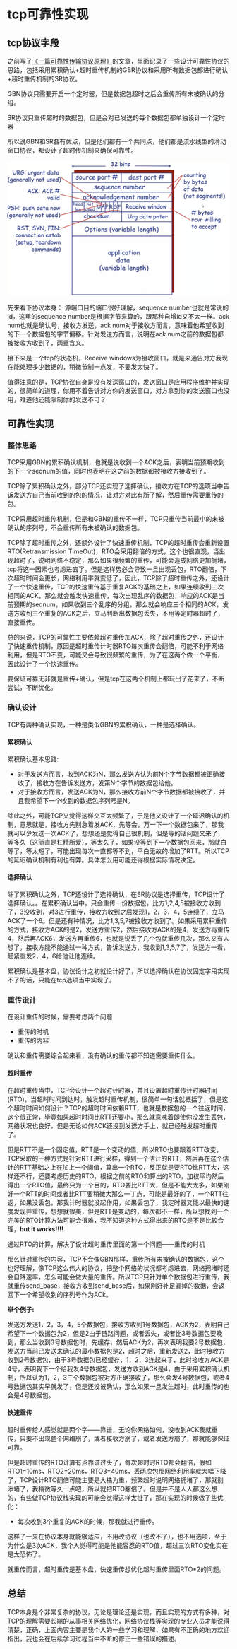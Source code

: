 # tcp可靠性实现

## tcp协议字段

之前写了[《一篇可靠性传输协议原理》](rdt.md)的文章，里面记录了一些设计可靠性协议的思路，包括采用累积确认+超时重传机制的GBR协议和采用所有数据包都进行确认+超时重传机制的SR协议。

GBN协议只需要开启一个定时器，但是数据包超时之后会重传所有未被确认的分组。

SR协议只重传超时的数据包，但是会对已发送的每个数据包都单独设计一个定时器

所以说GBN和SR各有优点，但是他们都有一个共同点，他们都是流水线型的滑动窗口协议，都设计了超时传机制来确保可靠性。

![](images/tcp_seg.png)

先来看下协议本身：
源端口目的端口很好理解，sequence number也就是常说的id，这里的sequence number是根据字节来算的，跟那种自增id又不太一样。ack num也就是确认号，接收方发送，ack num对于接收方而言，意味着他希望收到的下一个数据包的字节偏移。针对发送方而言，说明在ack num之前的数据包都被接收方收到了，两重含义。

接下来是一个tcp的状态机，Receive windows为接收窗口，就是来通告对方我现在能处理多少数据的，稍微节制一点发，不要发太快了。

值得注意的是，TCP协议自身是没有发送窗口的，发送窗口是应用程序维护并实现的，很简单的道理，你用不着告诉对方你的发送窗口，对方拿到你的发送窗口也没用，难道他还能限制你的发送不可？

## 可靠性实现

### 整体思路
TCP采用GBN的累积确认机制，也就是说收到一个ACK之后，表明当前预期收到的下一个seqnum的值，同时也表明在这之前的数据都被接收方接收到了。

TCP除了累积确认之外，部分TCP还实现了选择确认，接收方在TCP的选项当中告诉发送方自己当前收到的包的情况，让对方对此有所了解，然后重传需要重传的包。

TCP采用超时重传机制，但是和GBN的重传不一样，TCP只重传当前最小的未被确认的序列号，不会重传所有未被确认的数据包。

TCP除了超时重传之外，还额外设计了快速重传机制，TCP的超时重传会重新设置RTO(Retransmission TimeOut)，RTO会采用翻倍的方式，这个也很直观，当出现超时了，说明网络不稳定，那么如果很频繁的重传，可能会造成网络更加拥堵，tcp将这一因素也考虑进去了。但是这样势必会导致一旦出现丢包，RTO翻倍，下次超时时间会更长，网络利用率就变低了，因此，TCP除了超时重传之外，还设计了一个快速重传，TCP的快速重传基于重复ACK的基础之上，如果连续收到三次相同的ACK，那么就会触发快速重传，每次出现乱序的数据包，响应的ACK是当前预期的seqnum，如果收到三个乱序的分组，那么就会响应三个相同的ACK，发送方收到三个重复的ACK之后，立马判断出数据包丢失，不用等定时器超时了，直接重传。

总的来说，TCP的可靠性主要依赖超时重传加ACK，除了超时重传之外，还设计了快速重传机制，原因是超时重传计时器RTO每次重传会翻倍，可能不利于网络利用，但是RTO不变，可能又会导致很频繁的重传，为了在这两个做一个平衡，因此设计了一个快速重传。

要保证可靠无非就是重传+确认，但是tcp在这两个机制上都玩出了花来了，不断尝试，不断优化。

### 确认设计
TCP有两种确认实现，一种是类似GBN的累积确认，一种是选择确认。

#### 累积确认
累积确认基本思路:

- 对于发送方而言，收到ACK为N，那么发送方认为前N个字节数据都被正确接收了，接收方在告诉发送方，发第N个字节的数据包给他。
- 对于接收方而言，发送ACK为N，那么接收方前N个字节数据都被接收了，并且我希望下一个收到的数据包序列号是N。

除此之外，可能TCP又觉得这样交互太频繁了，于是他又设计了一个延迟确认的机制，意思就是，接收方先别急着发ACK，先等会，万一下一个数据包来了，那我就可以少发送一次ACK了，想想还是觉得自己很机制，但是等的话问题又来了，等多久（这简直是杠精所爱），等太久了，如果没等到下一个数据包回来，那就白等了，等太短了，可能出现每次一直都等不到，平白无故的增加了RTT。所以TCP的延迟确认机制有利也有弊。具体怎么用可能还得根据实际情况决定。

#### 选择确认
除了累积确认之外，TCP还设计了选择确认，在SR协议是选择重传，TCP设计了选择确认。。在累积确认当中，只会重传一份数据包，比方1,2,4,5被接收方收到了，3没收到，对3进行重传，接收方收到之后发现1，2，3，4，5连续了，立马ACK了一个6。但是还有种情况，比方1,3,5,7被接收方收到了。如果采用累积重传的方式，接收方ACK的是2，发送方重传2，然后接收方ACK的是4，发送方再重传4，然后再ACK6，发送方再重传6，也就是说丢了几个包就重传几次，那么又有人想了，接收方能不能通过一种方式，告诉发送方，我收到1,3,5,7了，发送方一看，赶紧重发2，4，6给他让他连续。

累积确认是基本盘，协议设计之初就设计好了，所以选择确认在协议固定字段实现不了的话，只能在tcp选项当中实现了。

### 重传设计
在设计重传的时候，需要考虑两个问题

- 重传的时机
- 重传的内容

确认和重传需要综合起来看，没有确认的重传都不知道需要重传什么。

#### 超时重传
在超时重传当中，TCP会设计一个超时计时器，并且设置超时重传计时器时间(RTO)，当超时时间到达时，触发超时重传机制，很简单一句话就概括了，但是这个超时时间如何设计？TCP的超时时间依赖RTT，也就是数据包的一个往返时间，这个很正常，毕竟如果超时时间比RTT还要小，那么就意味着即使你没发生丢包，网络状况也良好，但是无论如何ACK还没到发送方手上，就已经触发超时重传了。

但是RTT不是一个固定值，RTT是一个变动的值，所以RTO也要跟着RTT改变，TCP采取的一种方式是针对RTT进行采样，得到一个估计的RTT，然后再在这个估计的RTT基础之上在加上一个阈值，算出一个RTO，反正就是要RTO比RTT大，这样还不行，还要考虑历史的RTO，根据之前的RTO和算出的RTO，加权平均然后得出一个RTO值，最终只为一个目的，RTO要比RTT大，但是不能大太多，如果刚好一个RTT的时间或者比RTT要稍微大那么一丁点，可能是最好的了，一个RTT往返，如果没丢包，那我计时器就没起作用，如果丢包了，我定时器又能以最快的速度发现并重传，想想就很美，但是RTT是变动的，每次都不一样，所以想找到一个完美的RTO计算方法可能会很难，我不知道这种方式得出来的RTO是不是比较合理，**but it works!!!!**

通过RTO的计算，解决了设计超时重传里面的第一个问题——重传的时机

那么针对重传的内容，TCP不会像GBN那样，重传所有未被确认的数据包，这个也好理解，像TCP这么伟大的协议，把整个网络的状况都考虑进去，网络拥堵时还会自降速率，怎么可能会做大量的重传。所以TCP只针对单个数据包进行重传，我就重传send_base，接收方收到send_base后，如果刚好补足漏掉的数据，会返回下一个希望收到的序列号作为ACk。

**举个例子:**

发送方发送1，2，3，4，5个数据包，接收方收到1号数据包，ACK为2，表明自己希望下一个数据包为2，但是2由于链路问题，或者丢失，或者比3号数据包要晚到，那么当收到3号数据包时，先缓存，然后ACK为2，再次表明我要2号数据包，发送方当前已发送未确认的最小数据包是2，超时之后，重新发送2，此时接收方收到2号数据包，由于3号数据包已经缓存，1，2，3连起来了，此时接收方ACK是4号，表明我下一个给我发4号数据包，发送方收到ACK是4，由于采用累积确认机制，所以认为1，2，3三个数据包被对方正确接收了，那么会发4号数据包，或者4号数据包其实早就发了，但是还没被确认，那么如果一旦发生超时，此时重传的也会是4号数据包。

#### 快速重传
超时重传给人感觉就是两个字——靠谱，无论你网络如何，没收到ACK我就重传，只要不出现整个网络崩了，或者接收方崩了，或者发送方崩了，那就能够保证可靠。

但是超时重传的RTO计算有点靠谱过头了，每次超时时RTO都会翻倍，假如RTO1=10ms，RTO2=20ms，RTO3=40ms，丢两次包那网络利用率就大幅下降了，TCP设计RTO翻倍可能主要是大橘为重，频繁超时说明网络拥堵了，那就别添堵了，我稍微等久一点吧，所以就把RTO翻倍了。但是并不是人人都这么想的，有些做TCP协议栈实现的可能会觉得这样太扯了，那在实现的时候做了些优化：

- 每次收到3个重复的ACK的时候，那我就进行重传。

这样子一来在协议本身就能够适应，不用改协议（也改不了），也不用选项，至于为什么是3次ACK，我个人觉得可能是他能容忍的RTO值，超过三次RTO变化实在是太恐怖了。

就重传而言，超时重传是基本盘，快速重传想优化超时重传里面RTO*2的问题。

## 总结
TCP本身是个非常复杂的协议，无论是理论还是实现，而且实现的方式有多种，对TCP的理解需要长期的从事相关网络优化，网络协议栈等实现的专业人员才能说得清楚，正确，上面内容主要是我个人的一些学习和理解，如果有不正确的地方欢迎指出，我也会在后续学习过程当中不断的修正一些错误的描述。